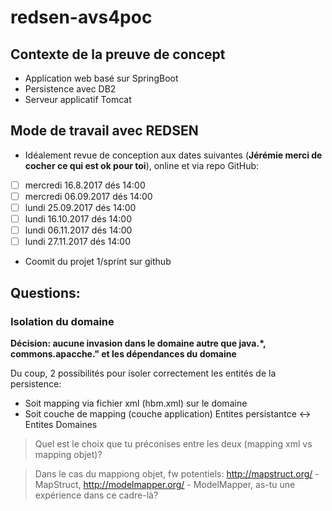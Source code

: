 # redsen-avs4poc

## Contexte de la preuve de concept
* Application web basé sur SpringBoot
* Persistence avec DB2
* Serveur applicatif Tomcat

## Mode de travail avec REDSEN
* Idéalement revue de conception aux dates suivantes (**Jérémie merci de cocher ce qui est ok pour toi**), online et via repo GitHub:

- [ ] mercredi 16.8.2017 dés 14:00
- [ ] mercredi 06.09.2017 dés 14:00
- [ ] lundi 25.09.2017 dés 14:00
- [ ] lundi 16.10.2017 dés 14:00
- [ ] lundi 06.11.2017 dés 14:00
- [ ] lundi 27.11.2017 dés 14:00

* Coomit du projet 1/sprint sur github 


## Questions:

### Isolation du domaine
**Décision: aucune invasion dans le domaine autre que java.*, commons.apacche." et les dépendances du domaine**

Du coup, 2 possibilités pour isoler correctement les entités de la persistence:
* Soit mapping via fichier xml (hbm.xml) sur le domaine
* Soit couche de mapping (couche application) Entites persistantce <-> Entites Domaines 

> Quel est le choix que tu préconises entre les deux (mapping xml vs mapping objet)?

> Dans le cas du mappiong objet, fw potentiels: http://mapstruct.org/ - MapStruct, http://modelmapper.org/ - ModelMapper, as-tu une expérience dans ce cadre-là?

